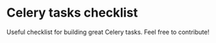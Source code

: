 # Celery tasks checklist
Useful checklist for building great Celery tasks. Feel free to contribute!
